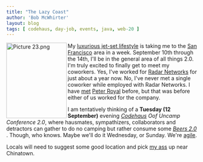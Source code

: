 ```yaml
---
title: "The Lazy Coast"
author: 'Bob McWhirter'
layout: blog
tags: [ codehaus, day-job, events, java, web-20 ]
---
```

<a href="http://maps.google.com/maps?f=q=en=san+francisco=UTF8=8=37.09024,-123.579712=3.365033,8.415527=1">
  <img width="159" height="199" align="left" alt="Picture 23.png" id="image79" title="Picture 23.png" src="/blog/assets/Picture%2023.png"/>
</a>My <a href="http://www.flickr.com/photos/openxource_bob/233318870/">luxurious jet-set lifestyle</a> is taking me to the <a href="http://maps.google.com/maps?f=q=en=san+francisco=UTF8=8=37.09024,-123.579712=3.365033,8.415527=1">San Francisco</a> area in a week.  September 10th through the 14th, I'll be in the general area of all things 2.0.  I'm truly excited to finally get to meet my coworkers.  Yes, I've worked for <a href="http://www.radarnetworks.com/">Radar Networks</a> for just about a year now.  No, I've never met a single coworker while employed with Radar Networks.  I have <a href="http://www.fotap.org/gallery/2003/october/hausparty/">met</a> <a title="Pete's Blog" href="http://osi.fotap.org/">Peter Royal</a> before, but that was before either of us worked for the company.

I am tentatively thinking of a <strong>Tuesday (12 September)</strong> evening <em><a href="http://xircles.codehaus.org/">Codehaus</a> Oof Uncamp Conference 2.0</em>, where hausmates, sympathizers, collaborators and detractors can gather to do no camping but rather consume some <a href="http://beermapping.com/">
  <em>Beers 2.0</em>
</a>.  Though, who knows.  Maybe we'll do it Wednesday, or Sunday.  We're <a href="http://www.agilealliance.org/">agile</a>.

Locals will need to suggest some good location and pick <a href="http://www.flickr.com/photos/openxource_bob/233318968/">my ass</a> up near Chinatown.
